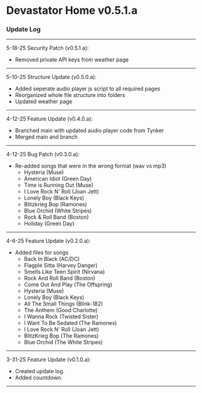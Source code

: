 # Devastator Home v0.5.1.a
### <strong>Update Log</strong>
---
5-18-25 Security Patch (v0.5.1.a):
- Removed private API keys from weather page
---
5-10-25 Structure Update (v0.5.0.a):
- Added seperate audio player js script to all required pages
- Reorganized whole file structure into folders
- Updated weather page
---
4-12-25 Feature Update (v0.4.0.a):
- Branched main with updated audio player code from Tynker
- Merged main and branch
---
4-12-25 Bug Patch (v0.3.0.a):
- Re-added songs that were in the wrong format (wav vs mp3)
  - Hysteria (Muse)
  - American Idiot (Green Day)
  - Time is Running Out (Muse)
  - I Love Rock N' Roll (Joan Jett)
  - Lonely Boy (Black Keys)
  - Blitzkrieg Bop (Ramones)
  - Blue Orchid (White Stripes)
  - Rock & Roll Band (Boston)
  - Holiday (Green Day)
---
4-6-25 Feature Update (v0.2.0.a):
- Added files for songs
  - Back In Black (AC/DC)
  - Flagple Sitta (Harvey Danger)
  - Smells Like Teen Spirit (Nirvana)
  - Rock And Roll Band (Boston)
  - Come Out And Play (The Offspring)
  - Hysteria (Muse)
  - Lonely Boy (Black Keys)
  - All The Small Things (Blink-182)
  - The Anthem (Good Charlotte)
  - I Wanna Rock (Twisted Sister)
  - I Want To Be Sedated (The Ramones)
  - I Love Rock N' Roll (Joan Jett)
  - BlitzKrieg Bop (The Ramones)
  - Blue Orchid (The White Stripes)
---
3-31-25 Feature Update (v0.1.0.a): 
- Created update log.  
- Added countdown.
---
